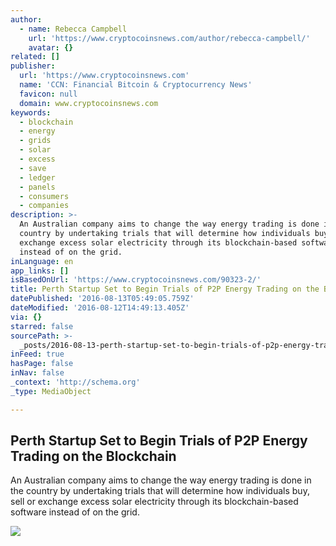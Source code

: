 ```yaml
---
author:
  - name: Rebecca Campbell
    url: 'https://www.cryptocoinsnews.com/author/rebecca-campbell/'
    avatar: {}
related: []
publisher:
  url: 'https://www.cryptocoinsnews.com'
  name: 'CCN: Financial Bitcoin & Cryptocurrency News'
  favicon: null
  domain: www.cryptocoinsnews.com
keywords:
  - blockchain
  - energy
  - grids
  - solar
  - excess
  - save
  - ledger
  - panels
  - consumers
  - companies
description: >-
  An Australian company aims to change the way energy trading is done in the
  country by undertaking trials that will determine how individuals buy, sell or
  exchange excess solar electricity through its blockchain-based software
  instead of on the grid.
inLanguage: en
app_links: []
isBasedOnUrl: 'https://www.cryptocoinsnews.com/90323-2/'
title: Perth Startup Set to Begin Trials of P2P Energy Trading on the Blockchain
datePublished: '2016-08-13T05:49:05.759Z'
dateModified: '2016-08-12T14:49:13.405Z'
via: {}
starred: false
sourcePath: >-
  _posts/2016-08-13-perth-startup-set-to-begin-trials-of-p2p-energy-trading-on-t.md
inFeed: true
hasPage: false
inNav: false
_context: 'http://schema.org'
_type: MediaObject

---
```

<article style=""><h1>Perth Startup Set to Begin Trials of P2P Energy Trading on the Blockchain</h1><p>An Australian company aims to change the way energy trading is done in the country by undertaking trials that will determine how individuals buy, sell or exchange excess solar electricity through its blockchain-based software instead of on the grid.</p><img src="https://www.cryptocoinsnews.com/wp-content/uploads/2016/08/Perth-Startup-Set-to-Begin-Trials-of-P2P-Energy-Trading-on-the-Blockchain.jpg" /></article>
